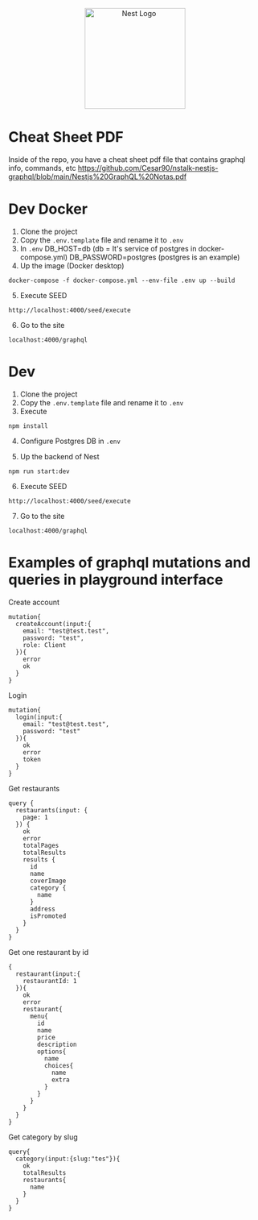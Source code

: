 <p align="center">
  <a href="http://nestjs.com/" target="blank"><img src="https://nestjs.com/img/logo-small.svg" width="200" alt="Nest Logo" /></a>
</p>

# Cheat Sheet PDF

Inside of the repo, you have a cheat sheet pdf file that contains graphql info, commands, etc
https://github.com/Cesar90/nstalk-nestjs-graphql/blob/main/Nestjs%20GraphQL%20Notas.pdf

# Dev Docker

1. Clone the project
2. Copy the `.env.template` file and rename it to `.env`
3. In `.env`
   DB_HOST=db (db = It's service of postgres in docker-compose.yml)
   DB_PASSWORD=postgres (postgres is an example)
4. Up the image (Docker desktop)

```
docker-compose -f docker-compose.yml --env-file .env up --build
```

5. Execute SEED

```
http://localhost:4000/seed/execute
```

6. Go to the site

```
localhost:4000/graphql
```

# Dev

1. Clone the project
2. Copy the `.env.template` file and rename it to `.env`
3. Execute

```
npm install
```

4. Configure Postgres DB in `.env`

5. Up the backend of Nest

```
npm run start:dev
```

6. Execute SEED

```
http://localhost:4000/seed/execute
```

7. Go to the site

```
localhost:4000/graphql
```

# Examples of graphql mutations and queries in playground interface

Create account

```
mutation{
  createAccount(input:{
    email: "test@test.test",
    password: "test",
    role: Client
  }){
    error
    ok
  }
}
```

Login

```
mutation{
  login(input:{
    email: "test@test.test",
    password: "test"
  }){
    ok
    error
    token
  }
}
```

Get restaurants

```
query {
  restaurants(input: {
    page: 1
  }) {
    ok
    error
    totalPages
    totalResults
    results {
      id
      name
      coverImage
      category {
        name
      }
      address
      isPromoted
    }
  }
}
```

Get one restaurant by id

```
{
  restaurant(input:{
    restaurantId: 1
  }){
    ok
    error
  	restaurant{
      menu{
        id
        name
        price
        description
        options{
          name
          choices{
            name
            extra
          }
        }
      }
    }
  }
}
```

Get category by slug

```
query{
  category(input:{slug:"tes"}){
   	ok
  	totalResults
    restaurants{
      name
    }
  }
}
```
